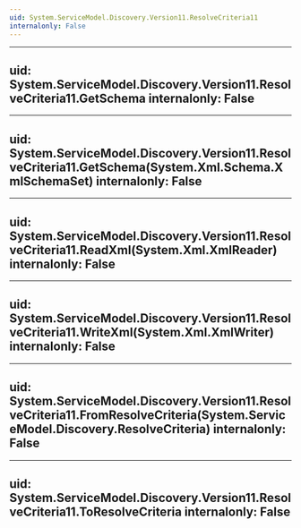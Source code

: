 ```yaml
---
uid: System.ServiceModel.Discovery.Version11.ResolveCriteria11
internalonly: False
---
```


---
uid: System.ServiceModel.Discovery.Version11.ResolveCriteria11.GetSchema
internalonly: False
---

---
uid: System.ServiceModel.Discovery.Version11.ResolveCriteria11.GetSchema(System.Xml.Schema.XmlSchemaSet)
internalonly: False
---

---
uid: System.ServiceModel.Discovery.Version11.ResolveCriteria11.ReadXml(System.Xml.XmlReader)
internalonly: False
---

---
uid: System.ServiceModel.Discovery.Version11.ResolveCriteria11.WriteXml(System.Xml.XmlWriter)
internalonly: False
---

---
uid: System.ServiceModel.Discovery.Version11.ResolveCriteria11.FromResolveCriteria(System.ServiceModel.Discovery.ResolveCriteria)
internalonly: False
---

---
uid: System.ServiceModel.Discovery.Version11.ResolveCriteria11.ToResolveCriteria
internalonly: False
---
